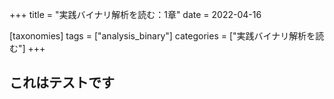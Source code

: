 +++
title = "実践バイナリ解析を読む：1章"
date = 2022-04-16

[taxonomies]
tags = ["analysis_binary"]
categories = ["実践バイナリ解析を読む"]
+++
<!-- more -->

## これはテストです